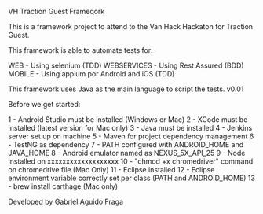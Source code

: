 VH Traction Guest Frameqork

This is a framework project to attend to the Van Hack Hackaton for Traction Guest. 

This framework is able to automate tests for:

WEB - Using selenium (TDD)
WEBSERVICES - Using Rest Assured (BDD)
MOBILE - Using appium por Android and iOS (TDD)

This framework uses Java as the main language to script the tests.
v0.01

Before we get started:

1 - Android Studio must be installed (Windows or Mac)
2 - XCode must be installed (latest version for Mac only)
3 - Java must be installed
4 - Jenkins server set up on machine
5 - Maven for project dependency management
6 - TestNG as dependency
7 - PATH configured with ANDROID_HOME and JAVA_HOME
8 - Android emulator named as NEXUS_5X_API_25
9 - Node installed on xxxxxxxxxxxxxxxxxxx
10 - "chmod +x chromedriver" command on chromedrive file (Mac Only)
11 - Eclipse installed
12 - Eclipse environment variable correctly set per class (PATH and ANDROID_HOME)
13 - brew install carthage (Mac only)


Developed by Gabriel Aguido Fraga